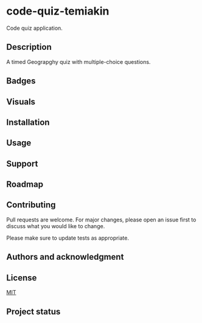# code-quiz-temiakin
Code quiz application.

## Description
A timed Geograpghy quiz with multiple-choice questions.

## Badges

## Visuals


## Installation

## Usage

## Support

## Roadmap

## Contributing
Pull requests are welcome. For major changes, please open an issue first to discuss what you would like to change.

Please make sure to update tests as appropriate.

## Authors and acknowledgment


## License
[MIT](https://choosealicense.com/licenses/mit/)

## Project status